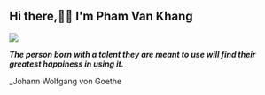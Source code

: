 
  ## Hi there,👋👋 I'm Pham Van Khang 
  
<img align="center" src="https://github-readme-stats.vercel.app/api/?username=vkhangstack&theme=dracula" />

  _**The person born with a talent they are meant to use will find their greatest happiness in using it.**_

_Johann Wolfgang von Goethe